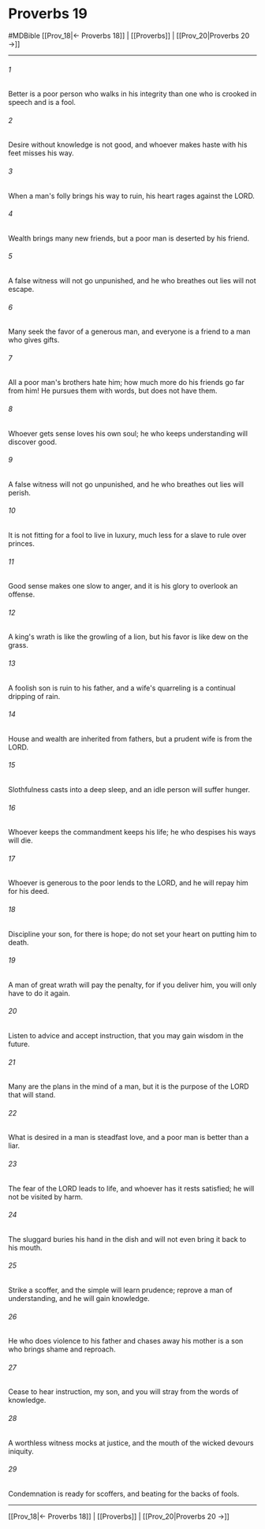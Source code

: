 # Proverbs 19
#MDBible
[[Prov_18|← Proverbs 18]] | [[Proverbs]] | [[Prov_20|Proverbs 20 →]]

***

###### 1 

Better is a poor person who walks in his integrity than one who is crooked in speech and is a fool. 

###### 2 

Desire without knowledge is not good, and whoever makes haste with his feet misses his way. 

###### 3 

When a man's folly brings his way to ruin, his heart rages against the LORD. 

###### 4 

Wealth brings many new friends, but a poor man is deserted by his friend. 

###### 5 

A false witness will not go unpunished, and he who breathes out lies will not escape. 

###### 6 

Many seek the favor of a generous man, and everyone is a friend to a man who gives gifts. 

###### 7 

All a poor man's brothers hate him; how much more do his friends go far from him! He pursues them with words, but does not have them. 

###### 8 

Whoever gets sense loves his own soul; he who keeps understanding will discover good. 

###### 9 

A false witness will not go unpunished, and he who breathes out lies will perish. 

###### 10 

It is not fitting for a fool to live in luxury, much less for a slave to rule over princes. 

###### 11 

Good sense makes one slow to anger, and it is his glory to overlook an offense. 

###### 12 

A king's wrath is like the growling of a lion, but his favor is like dew on the grass. 

###### 13 

A foolish son is ruin to his father, and a wife's quarreling is a continual dripping of rain. 

###### 14 

House and wealth are inherited from fathers, but a prudent wife is from the LORD. 

###### 15 

Slothfulness casts into a deep sleep, and an idle person will suffer hunger. 

###### 16 

Whoever keeps the commandment keeps his life; he who despises his ways will die. 

###### 17 

Whoever is generous to the poor lends to the LORD, and he will repay him for his deed. 

###### 18 

Discipline your son, for there is hope; do not set your heart on putting him to death. 

###### 19 

A man of great wrath will pay the penalty, for if you deliver him, you will only have to do it again. 

###### 20 

Listen to advice and accept instruction, that you may gain wisdom in the future. 

###### 21 

Many are the plans in the mind of a man, but it is the purpose of the LORD that will stand. 

###### 22 

What is desired in a man is steadfast love, and a poor man is better than a liar. 

###### 23 

The fear of the LORD leads to life, and whoever has it rests satisfied; he will not be visited by harm. 

###### 24 

The sluggard buries his hand in the dish and will not even bring it back to his mouth. 

###### 25 

Strike a scoffer, and the simple will learn prudence; reprove a man of understanding, and he will gain knowledge. 

###### 26 

He who does violence to his father and chases away his mother is a son who brings shame and reproach. 

###### 27 

Cease to hear instruction, my son, and you will stray from the words of knowledge. 

###### 28 

A worthless witness mocks at justice, and the mouth of the wicked devours iniquity. 

###### 29 

Condemnation is ready for scoffers, and beating for the backs of fools. 

***

[[Prov_18|← Proverbs 18]] | [[Proverbs]] | [[Prov_20|Proverbs 20 →]]

